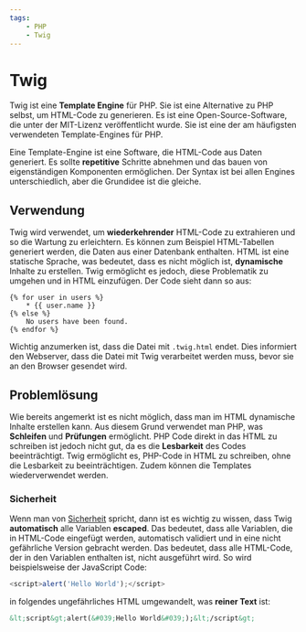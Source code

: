 ```yaml
---
tags:
    - PHP
    - Twig
---
```


# Twig

Twig ist eine **Template Engine** für PHP. Sie ist eine Alternative zu PHP selbst, um HTML-Code zu generieren. Es ist eine Open-Source-Software, die unter der MIT-Lizenz veröffentlicht wurde. Sie ist eine der am häufigsten verwendeten Template-Engines für PHP.

Eine Template-Engine ist eine Software, die HTML-Code aus Daten generiert. Es sollte **repetitive** Schritte abnehmen und das bauen von eigenständigen Komponenten ermöglichen. Der Syntax ist bei allen Engines unterschiedlich, aber die Grundidee ist die gleiche.

## Verwendung

Twig wird verwendet, um **wiederkehrender** HTML-Code zu extrahieren und so die Wartung zu erleichtern. Es können zum Beispiel HTML-Tabellen generiert werden, die Daten aus einer Datenbank enthalten. HTML ist eine statische Sprache, was bedeutet, dass es nicht möglich ist, **dynamische** Inhalte zu erstellen. Twig ermöglicht es jedoch, diese Problematik zu umgehen und in HTML einzufügen. Der Code sieht dann so aus:

```twig
{% for user in users %}
    * {{ user.name }}
{% else %}
    No users have been found.
{% endfor %}
```

Wichtig anzumerken ist, dass die Datei mit `.twig.html` endet. Dies informiert den Webserver, dass die Datei mit Twig verarbeitet werden muss, bevor sie an den Browser gesendet wird.

## Problemlösung

Wie bereits angemerkt ist es nicht möglich, dass man im HTML dynamische Inhalte erstellen kann. Aus diesem Grund verwendet man PHP, was **Schleifen** und **Prüfungen** ermöglicht. PHP Code direkt in das HTML zu schreiben ist jedoch nicht gut, da es die **Lesbarkeit** des Codes beeinträchtigt. Twig ermöglicht es, PHP-Code in HTML zu schreiben, ohne die Lesbarkeit zu beeinträchtigen. Zudem können die Templates wiederverwendet werden.

### Sicherheit

Wenn man von [Sicherheit](../../Appendix/Sicherheit.md) spricht, dann ist es wichtig zu wissen, dass Twig **automatisch** alle Variablen **escaped**. Das bedeutet, dass alle Variablen, die in HTML-Code eingefügt werden, automatisch validiert und in eine nicht gefährliche Version gebracht werden. Das bedeutet, dass alle HTML-Code, der in den Variablen enthalten ist, nicht ausgeführt wird. So wird beispielsweise der JavaScript Code:

```javascript
<script>alert('Hello World');</script>
```

in folgendes ungefährliches HTML umgewandelt, was **reiner Text** ist:

```html
&lt;script&gt;alert(&#039;Hello World&#039;);&lt;/script&gt;
```
